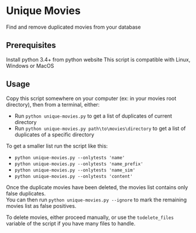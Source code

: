 # Unique Movies
Find and remove duplicated movies from your database

## Prerequisites
Install python 3.4+ from python website
This script is compatible with Linux, Windows or MacOS

## Usage
Copy this script somewhere on your computer (ex: in your movies root directory), then from a terminal, either:
* Run `python unique-movies.py` to get a list of duplicates of current directory
* Run `python unique-movies.py path\to\movies\directory` to get a list of duplicates of a specific directory

To get a smaller list run the script like this: 
  * `python unique-movies.py --onlytests 'name'`
  * `python unique-movies.py --onlytests 'name_prefix'`
  * `python unique-movies.py --onlytests 'name_sim'`
  * `python unique-movies.py --onlytests 'content'`

Once the duplicate movies have been deleted, the movies list contains only false duplicates.  
You can then run `python unique-movies.py --ignore` to mark the remaining movies list as false positives.

To delete movies, either proceed manually, or use the `todelete_files` variable of the script if you have many files to handle.
